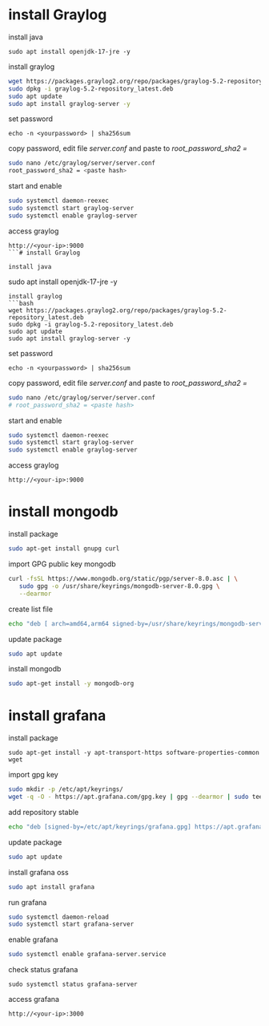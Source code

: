 # install Graylog

install java
```
sudo apt install openjdk-17-jre -y
```
install graylog
```bash
wget https://packages.graylog2.org/repo/packages/graylog-5.2-repository_latest.deb
sudo dpkg -i graylog-5.2-repository_latest.deb
sudo apt update
sudo apt install graylog-server -y
```

set password
```
echo -n <yourpassword> | sha256sum
```

copy password, edit file *server.conf* and paste to *root_password_sha2 = <paste hash>*
```bash
sudo nano /etc/graylog/server/server.conf
root_password_sha2 = <paste hash>
```

start and enable
```bash
sudo systemctl daemon-reexec
sudo systemctl start graylog-server
sudo systemctl enable graylog-server
```

access graylog
```
http://<your-ip>:9000
```# install Graylog

install java
```
sudo apt install openjdk-17-jre -y
```
install graylog
```bash
wget https://packages.graylog2.org/repo/packages/graylog-5.2-repository_latest.deb
sudo dpkg -i graylog-5.2-repository_latest.deb
sudo apt update
sudo apt install graylog-server -y
```

set password
```
echo -n <yourpassword> | sha256sum
```

copy password, edit file *server.conf* and paste to *root_password_sha2 = <paste hash>*
```bash
sudo nano /etc/graylog/server/server.conf
# root_password_sha2 = <paste hash>
```

start and enable
```bash
sudo systemctl daemon-reexec
sudo systemctl start graylog-server
sudo systemctl enable graylog-server
```

access graylog
```
http://<your-ip>:9000
```

# install mongodb

install package
```bash
sudo apt-get install gnupg curl
```

import GPG public key mongodb
```bash
curl -fsSL https://www.mongodb.org/static/pgp/server-8.0.asc | \
   sudo gpg -o /usr/share/keyrings/mongodb-server-8.0.gpg \
   --dearmor
```

create list file
```bash
echo "deb [ arch=amd64,arm64 signed-by=/usr/share/keyrings/mongodb-server-8.0.gpg ] https://repo.mongodb.org/apt/ubuntu noble/mongodb-org/8.0 multiverse" | sudo tee /etc/apt/sources.list.d/mongodb-org-8.0.list
```

update package
```bash
sudo apt update
```

install mongodb
```bash
sudo apt-get install -y mongodb-org
```

# install grafana

install package
```
sudo apt-get install -y apt-transport-https software-properties-common wget
```

import gpg key
```bash
sudo mkdir -p /etc/apt/keyrings/
wget -q -O - https://apt.grafana.com/gpg.key | gpg --dearmor | sudo tee /etc/apt/keyrings/grafana.gpg > /dev/null
```

add repository stable
```bash
echo "deb [signed-by=/etc/apt/keyrings/grafana.gpg] https://apt.grafana.com stable main" | sudo tee -a /etc/apt/sources.list.d/grafana.list
```

update package
```bash
sudo apt update
```

install grafana oss
```bash
sudo apt install grafana
```

run grafana
```bash
sudo systemctl daemon-reload
sudo systemctl start grafana-server
```

enable grafana
```bash
sudo systemctl enable grafana-server.service
```

check status grafana
```
sudo systemctl status grafana-server
```

access grafana
```
http://<your-ip>:3000
```
